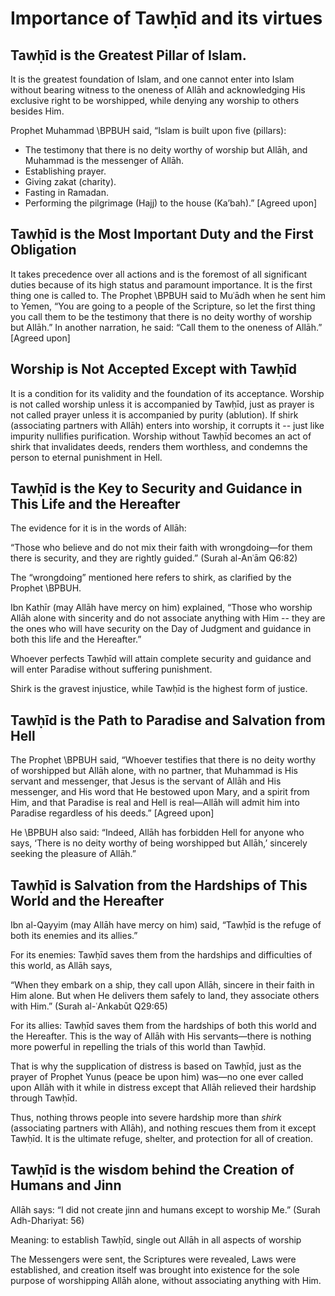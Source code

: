 
# Importance of Tawḥīd and its virtues

## Tawḥīd is the Greatest Pillar of Islam.

It is the greatest foundation of Islam, and one cannot enter into Islam without
bearing witness to the oneness of Allāh and acknowledging His exclusive right to be
worshipped, while denying any worship to others besides Him.

Prophet Muhammad \BPBUH said, “Islam is built upon five (pillars):

- The testimony that there is no deity worthy of worship but Allāh, and Muhammad is the messenger of Allāh.
- Establishing prayer.
- Giving zakat (charity).
- Fasting in Ramadan.
- Performing the pilgrimage (Hajj) to the  house (Ka’bah).” [Agreed upon]

## Tawḥīd is the Most Important Duty and the First Obligation

It takes precedence over all actions and is the foremost of all significant
duties because of its high status and paramount importance. It is the first
thing one is called to. The Prophet \BPBUH said to Muʿādh when he sent him to
Yemen, “You are going to a people of the Scripture, so let the first thing you
call them to be the testimony that there is no deity worthy of worship but
Allāh.” In another narration, he said: “Call them to the oneness of Allāh.”
[Agreed upon]

## Worship is Not Accepted Except with Tawḥīd

It is a condition for its validity and the foundation of its acceptance. Worship
is not called worship unless it is accompanied by Tawḥīd, just as prayer is not
called prayer unless it is accompanied by purity (ablution). If shirk
(associating partners with Allāh) enters into worship, it corrupts it -- just
like impurity nullifies purification. Worship without Tawḥīd becomes an act of
shirk that invalidates deeds, renders them worthless, and condemns the person to
eternal punishment in Hell.

## Tawḥīd is the Key to Security and Guidance in This Life and the Hereafter

The evidence for it is in the words of Allāh:

<!-- TODO: ADD_ARABIC_AYAH -->

“Those who believe and do not mix their faith with wrongdoing—for them there is
security, and they are rightly guided.” (Surah al-Anʿām Q6:82)

The “wrongdoing” mentioned here refers to shirk, as clarified by the Prophet \BPBUH.

Ibn Kathīr (may Allāh have mercy on him) explained, “Those who worship Allāh
alone with sincerity and do not associate anything with Him -- they are the ones
who will have security on the Day of Judgment and guidance in both this life and
the Hereafter.”

Whoever perfects Tawḥīd will attain complete security and guidance and will
enter Paradise without suffering punishment.

Shirk is the gravest injustice, while Tawḥīd is the highest form of justice.

## Tawḥīd is the Path to Paradise and Salvation from Hell

The Prophet \BPBUH said, “Whoever testifies that there is no deity worthy of
worshipped but Allāh alone, with no partner, that Muhammad is His servant and
messenger, that Jesus is the servant of Allāh and His messenger, and His word
that He bestowed upon Mary, and a spirit from Him, and that Paradise is real and
Hell is real—Allāh will admit him into Paradise regardless of his deeds.”
[Agreed upon]

He \BPBUH also said: “Indeed, Allāh has forbidden Hell for anyone who says,
‘There is no deity worthy of being worshipped but Allāh,’ sincerely seeking the
pleasure of Allāh.”

## Tawḥīd is Salvation from the Hardships of This World and the Hereafter

Ibn al-Qayyim (may Allāh have mercy on him) said, “Tawḥīd is the refuge of both
its enemies and its allies.”

For its enemies: Tawḥīd saves them from the hardships and difficulties of this
world, as Allāh says,

<!-- TODO: ADD_ARABIC_AYAH -->

“When they embark on a ship, they call upon Allāh, sincere in their faith in Him
alone. But when He delivers them safely to land, they associate others with
Him.” (Surah al-ʿAnkabūt Q29:65)

For its allies: Tawḥīd saves them from the hardships of both this world and the
Hereafter. This is the way of Allāh with His servants—there is nothing more
powerful in repelling the trials of this world than Tawḥīd.

That is why the supplication of distress is based on Tawḥīd, just as the prayer
of Prophet Yunus (peace be upon him) was—no one ever called upon Allāh with it
while in distress except that Allāh relieved their hardship through Tawḥīd.

Thus, nothing throws people into severe hardship more than *shirk* (associating
partners with Allāh), and nothing rescues them from it except Tawḥīd. It is the
ultimate refuge, shelter, and protection for all of creation.

## Tawḥīd is the wisdom behind the Creation of Humans and Jinn

Allāh says: “I did not create jinn and humans except to worship Me.” (Surah
Adh-Dhariyat: 56)

Meaning: to establish Tawḥīd, single out Allāh in all aspects of worship 

The Messengers were sent, the Scriptures were revealed, Laws were established,
and creation itself was brought into existence for the sole purpose of
worshipping Allāh alone, without associating anything with Him.
